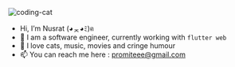 ![coding-cat](https://user-images.githubusercontent.com/66454964/174484002-30687fa7-b429-49ce-a08e-4fec77c39608.gif)

- Hi, I’m Nusrat (◕ᆽ◕ﾐ)ฅ
- 👀 I am a software engineer, currently working with `flutter web` 
- 💞️ I love cats, music, movies and cringe humour
- 📫 You can reach me here : promiteee@gmail.com

<!---
promitee-k/promitee-k is a ✨ special ✨ repository because its `README.md` (this file) appears on your GitHub profile.
You can click the Preview link to take a look at your changes.
--->
